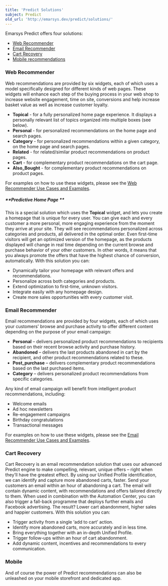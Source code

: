 ```yaml
---
title: 'Predict Solutions'
subject: Predict
old_url: 'http://emarsys.dev/predict/solutions/'
---
```


Emarsys Predict offers four solutions:

- [Web Recommender](#web)
- [Email Recommender](#email)
- [Cart Recovery](#cart)
- [Mobile recommendations](#mobile)<a name="web"></a>

### Web Recommender

 Web recommendations are provided by six widgets, each of which uses a model specifically designed for different kinds of web pages. These widgets will enhance each step of the buying process in your web shop to increase website engagement, time on site, conversions and help increase basket value as well as increase customer loyalty.

- **Topical** - for a fully personalized home page experience. It displays a personally relevant list of topics organized into multiple boxes (see below).
- **Personal** - for personalized recommendations on the home page and search pages.
- **Category** - for personalized recommendations within a given category, on the home page and search pages.
- **Related** - for related/similar product recommendations on product pages.
- **Cart** - for complementary product recommendations on the cart page.
- **Also_Bought** - for complementary product recommendations on product pages.

 For examples on how to use these widgets, please see the [Web Recommender Use Cases and Examples](/Predict/webrec.md).

##### **Predictive Home Page **

 This is a special solution which uses the **Topical** widget, and lets you create a homepage that is unique for every user. You can give each and every customer a more personal, more engaging experience from the moment they arrive at your site. They will see recommendations personalized across categories and products, all delivered in the optimal order. Even first-time visitors will get an optimized version of the homepage, as the products displayed will change in real time depending on the current browse and purchase behavior of your other customers. In other words, it means that you always promote the offers that have the highest chance of conversion, automatically. With this solution you can:

- Dynamically tailor your homepage with relevant offers and recommendations.
- Personalize across both categories and products.
- Extend optimization to first-time, unknown visitors.
- Integrate easily with any homepage design.
- Create more sales opportunities with every customer visit.<a name="email"></a>

### Email Recommender

 Email recommendations are provided by four widgets, each of which uses your customers' browse and purchase activity to offer different content depending on the purpose of your email campaign:

- **Personal** – delivers personalized product recommendations to recipients based on their recent browse activity and purchase history.
- **Abandoned** – delivers the last products abandoned in cart by the recipient, and other product recommendations related to these.
- **Post_purchase** – delivers complementary product recommendations based on the last purchased items.
- **Category** – delivers personalized product recommendations from specific categories.

 Any kind of email campaign will benefit from intelligent product recommendations, including:

- Welcome emails
- Ad hoc newsletters
- Re-engagement campaigns
- Birthday congratulations
- Transactional messages

 For examples on how to use these widgets, please see the [Email Recommender Use Cases and Examples](/Getting%20Started/email-rec.md)<a name="cart"></a>.

### Cart Recovery

 Cart Recovery is an email recommendation solution that uses our advanced Predict engine to make compelling, relevant, unique offers – right when they’ll have the greatest effect. By using our Unified Profile identification, we can identify and capture more abandoned carts, faster. Send your customers an email within an hour of abandoning a cart. The email will contain dynamic content, with recommendations and offers tailored directly to them. When used in combination with the Automation Center, you can also trigger a fall-back programme that deploys further emails and Facebook advertising. The result? Lower cart abandonment, higher sales and happier customers. With this solution you can:

- Trigger activity from a single ‘add to cart’ action.
- Identify more abandoned carts, more accurately and in less time.
- Bring everything together with an in-depth Unified Profile.
- Trigger follow-ups within an hour of cart abandonment.
- Add dynamic content, incentives and recommendations to every communication.<a name="mobile"></a>

### Mobile

 And of course the power of Predict recommendations can also be unleashed on your mobile storefront and dedicated app.